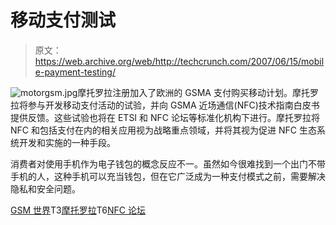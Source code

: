 # 移动支付测试

> 原文：<https://web.archive.org/web/http://techcrunch.com/2007/06/15/mobile-payment-testing/>

![motorgsm.jpg](img/7c2e17767d4f50b883ace287ad578e5c.png)摩托罗拉注册加入了欧洲的 GSMA 支付购买移动计划。摩托罗拉将参与开发移动支付活动的试验，并向 GSMA 近场通信(NFC)技术指南白皮书提供反馈。这些试验也将在 ETSI 和 NFC 论坛等标准化机构下进行。摩托罗拉将 NFC 和包括支付在内的相关应用视为战略重点领域，并将其视为促进 NFC 生态系统开发和实施的一种手段。

消费者对使用手机作为电子钱包的概念反应不一。虽然如今很难找到一个出门不带手机的人，这种手机可以充当钱包，但在它广泛成为一种支付模式之前，需要解决隐私和安全问题。

[GSM 世界](https://web.archive.org/web/20160421224019/http://www.gsmworld.com/)T3[摩托罗拉](https://web.archive.org/web/20160421224019/http://www.motorola.com/)T6[NFC 论坛](https://web.archive.org/web/20160421224019/http://www.nfc-forum.org/)